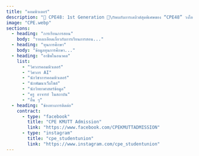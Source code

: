 ```yaml
---
title: "คอมพิวเตอร์"
description: "🌟 CPE48: 1st Generation 🌟\nพบกับการเดบิวต์สุดพิเศษของ “CPE48” วงไอดอลจากภาควิศวกรรมคอมพิวเตอร์ ที่จะพาน้อง ๆ มาจุดประกายฝัน กลางหมู่ดาว ✨ ในงาน KMUTT Engineering Open House 2025\n💫 ไม่ว่าน้องจะเป็นสายโค้ด สายเกม สายคิดวิเคราะห์ หรือแค่อยากตามหาเส้นทางในฝัน CPE48 พร้อมจะเป็นดาวดวงหนึ่งที่ช่วยส่องทางให้น้องเจอความฝันของตัวเอง!"
image: "CPE.webp"
sections:
  - heading: "การเรียนการสอน"
    body: "รายละเอียดเกี่ยวกับการเรียนการสอน..."
  - heading: "ทุนการศึกษา"
    body: "ข้อมูลทุนการศึกษา..."
  - heading: "อาชีพในอนาคต"
    list:
      - "วิศวกรคอมพิวเตอร์"
      - "วิศวกร AI"
      - "นักวิชาการคอมพิวเตอร์"
      - "นักพัฒนาเว็บไซต์"
      - "นักวิทยาศาสตร์ข้อมูล"
      - "ครู อาจารย์ ในสถาบัน"
      - "อื่น ๆ"
  - heading: "ช่องทางการติดต่อ"
    contract:
      - type: "facebook"
        title: "CPE KMUTT Admission"
        link: "https://www.facebook.com/CPEKMUTTADMISSION"
      - type: "instagram"
        title: "cpe_studentunion"
        link: "https://www.instagram.com/cpe_studentunion"
---
```

